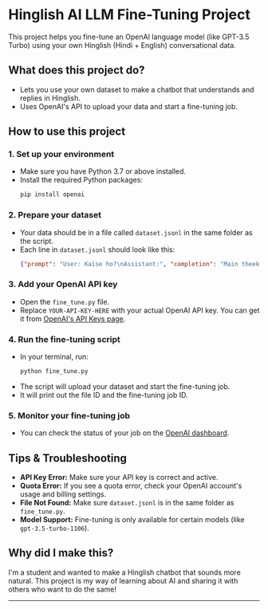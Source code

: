 # Hinglish AI LLM Fine-Tuning Project

This project helps you fine-tune an OpenAI language model (like GPT-3.5 Turbo) using your own Hinglish (Hindi + English) conversational data.

## What does this project do?
- Lets you use your own dataset to make a chatbot that understands and replies in Hinglish.
- Uses OpenAI's API to upload your data and start a fine-tuning job.

## How to use this project

### 1. Set up your environment
- Make sure you have Python 3.7 or above installed.
- Install the required Python packages:
  ```bash
  pip install openai
  ```

### 2. Prepare your dataset
- Your data should be in a file called `dataset.jsonl` in the same folder as the script.
- Each line in `dataset.jsonl` should look like this:
  ```json
  {"prompt": "User: Kaise ho?\nAssistant:", "completion": "Main theek hoon, tum kaise ho?"}
  ```

### 3. Add your OpenAI API key
- Open the `fine_tune.py` file.
- Replace `YOUR-API-KEY-HERE` with your actual OpenAI API key. You can get it from [OpenAI's API Keys page](https://platform.openai.com/api-keys).

### 4. Run the fine-tuning script
- In your terminal, run:
  ```bash
  python fine_tune.py
  ```
- The script will upload your dataset and start the fine-tuning job.
- It will print out the file ID and the fine-tuning job ID.

### 5. Monitor your fine-tuning job
- You can check the status of your job on the [OpenAI dashboard](https://platform.openai.com/).

## Tips & Troubleshooting
- **API Key Error:** Make sure your API key is correct and active.
- **Quota Error:** If you see a quota error, check your OpenAI account's usage and billing settings.
- **File Not Found:** Make sure `dataset.jsonl` is in the same folder as `fine_tune.py`.
- **Model Support:** Fine-tuning is only available for certain models (like `gpt-3.5-turbo-1106`).

## Why did I make this?
I'm a student and wanted to make a Hinglish chatbot that sounds more natural. This project is my way of learning about AI and sharing it with others who want to do the same!

---
